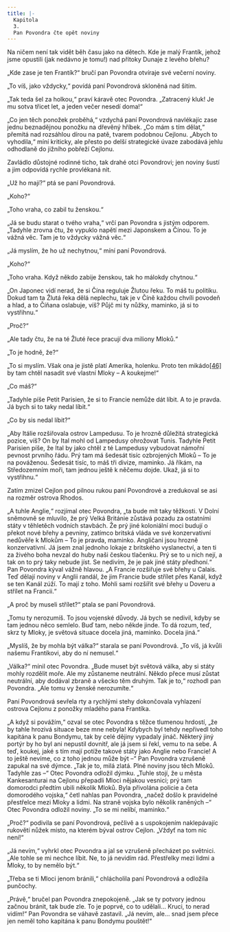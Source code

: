 ```yaml
---
title: |-
  Kapitola
  3.
  Pan Povondra čte opět noviny
---
```


Na ničem není tak vidět běh času jako na dětech. Kde je malý Frantík, jehož jsme opustili (jak nedávno je tomu!) nad přítoky Dunaje z levého břehu?

„Kde zase je ten Frantík?“ bručí pan Povondra otvíraje své večerní noviny.

„To víš, jako vždycky,“ povídá paní Povondrová skloněná nad šitím.

„Tak teda šel za holkou,“ praví káravě otec Povondra. „Zatracený kluk! Je mu sotva třicet let, a jeden večer nesedí doma!“

„Co jen těch ponožek proběhá,“ vzdychá paní Povondrová navlékajíc zase jednu beznadějnou ponožku na dřevěný hříbek. „Co mám s tím dělat,“ přemítá nad rozsáhlou dírou na patě, tvarem podobnou Cejlonu. „Abych to vyhodila,“ míní kriticky, ale přesto po delší strategické úvaze zabodává jehlu odhodlaně do jižního pobřeží Cejlonu.

Zavládlo důstojné rodinné ticho, tak drahé otci Povondrovi; jen noviny šustí a jim odpovídá rychle provlékaná nit.

„Už ho mají?“ ptá se paní Povondrová.

„Koho?“

„Toho vraha, co zabil tu ženskou.“

„Já se budu starat o tvého vraha,“ vrčí pan Povondra s jistým odporem. „Tadyhle zrovna čtu, že vypuklo napětí mezi Japonskem a Čínou. To je vážná věc. Tam je to vždycky vážná věc.“

„Já myslím, že ho už nechytnou,“ míní paní Povondrová.

„Koho?“

„Toho vraha. Když někdo zabije ženskou, tak ho málokdy chytnou.“

„On Japonec vidí nerad, že si Čína reguluje Žlutou řeku. To máš tu politiku. Dokud tam ta Žlutá řeka dělá neplechu, tak je v Číně každou chvíli povodeň a hlad, a to Číňana oslabuje, víš? Půjč mi ty nůžky, maminko, já si to vystřihnu.“

„Proč?“

„Ale tady čtu, že na té Žluté řece pracují dva miliony Mloků.“

„To je hodně, že?“

„To si myslím. Však ona je jistě platí Amerika, holenku. Proto ten mikádo[\[46\]](./resources/undefined) by tam chtěl nasadit své vlastní Mloky – A koukejme!“

„Co máš?“

„Tadyhle píše Petit Parisien, že si to Francie nemůže dát líbit. A to je pravda. Já bych si to taky nedal líbit.“

„Co by sis nedal líbit?“

„Aby Itálie rozšiřovala ostrov Lampedusu. To je hrozně důležitá strategická pozice, víš? On by Ital mohl od Lampedusy ohrožovat Tunis. Tadyhle Petit Parisien píše, že Ital by jako chtěl z té Lampedusy vybudovat námořní pevnost prvního řádu. Prý tam má šedesát tisíc ozbrojených Mloků – To je na pováženou. Šedesát tisíc, to máš tři divize, maminko. Já říkám, na Středozemním moři, tam jednou ještě k něčemu dojde. Ukaž, já si to vystřihnu.“

Zatím zmizel Cejlon pod pilnou rukou paní Povondrové a zredukoval se asi na rozměr ostrova Rhodos.

„A tuhle Anglie,“ rozjímal otec Povondra, „ta bude mít taky těžkosti. V Dolní sněmovně se mluvilo, že prý Velká Británie zůstává pozadu za ostatními státy v těhletěch vodních stavbách. Že prý jiné koloniální moci budují o překot nové břehy a pevniny, zatímco britská vláda ve své konzervativní nedůvěře k Mlokům – To je pravda, maminko. Angličani jsou hrozně konzervativní. Já jsem znal jednoho lokaje z britského vyslanectví, a ten ti za živého boha nevzal do huby naši českou tlačenku. Prý se to u nich nejí, a tak on to prý taky nebude jíst. Se nedivím, že je pak jiné státy předhoní.“ Pan Povondra kýval vážně hlavou. „A Francie rozšiřuje své břehy u Calais. Teď dělají noviny v Anglii randál, že jim Francie bude střílet přes Kanál, když se ten Kanál zúží. To mají z toho. Mohli sami rozšířit své břehy u Doveru a střílet na Francii.“

„A proč by museli střílet?“ ptala se paní Povondrová.

„Tomu ty nerozumíš. To jsou vojenské důvody. Já bych se nedivil, kdyby se tam jednou něco semlelo. Buď tam, nebo někde jinde. To dá rozum, teď, skrz ty Mloky, je světová situace docela jiná, maminko. Docela jiná.“

„Myslíš, že by mohla být válka?“ starala se paní Povondrová. „To víš, já kvůli našemu Frantíkovi, aby do ní nemusel.“

„Válka?“ mínil otec Povondra. „Bude muset být světová válka, aby si státy mohly rozdělit moře. Ale my zůstaneme neutrální. Někdo přece musí zůstat neutrální, aby dodával zbraně a všecko těm druhým. Tak je to,“ rozhodl pan Povondra. „Ale tomu vy ženské nerozumíte.“

Paní Povondrová sevřela rty a rychlými stehy dokončovala vyhlazení ostrova Cejlonu z ponožky mladého pana Frantíka.

„A když si povážím,“ ozval se otec Povondra s těžce tlumenou hrdostí, „že by tahle hrozivá situace beze mne nebyla! Kdybych byl tehdy nepřivedl toho kapitána k panu Bondymu, tak by celé dějiny vypadaly jináč. Některý jiný portýr by ho byl ani nepustil dovnitř, ale já jsem si řekl, vemu to na sebe. A teď, koukej, jaké s tím mají potíže takové státy jako Anglie nebo Francie! A to ještě nevíme, co z toho jednou může být –“ Pan Povondra vzrušeně zapukal na své dýmce. „Tak je to, milá zlatá. Plné noviny jsou těch Mloků. Tadyhle zas –“ Otec Povondra odložil dýmku. „Tuhle stojí, že u města Kankesanturai na Cejlonu přepadli Mloci nějakou vesnici; prý tam domorodci předtím ubili několik Mloků. Byla přivolána policie a četa domorodého vojska,“ četl nahlas pan Povondra, „načež došlo k pravidelné přestřelce mezi Mloky a lidmi. Na straně vojska bylo několik raněných –“ Otec Povondra odložil noviny. „To se mi nelíbí, maminko.“

„Proč?“ podivila se paní Povondrová, pečlivě a s uspokojením naklepávajíc rukovětí nůžek místo, na kterém býval ostrov Cejlon. „Vždyť na tom nic není!“

„Já nevím,“ vyhrkl otec Povondra a jal se vzrušeně přecházet po světnici. „Ale tohle se mi nechce líbit. Ne, to já nevidím rád. Přestřelky mezi lidmi a Mloky, to by nemělo být.“

„Třeba se ti Mloci jenom bránili,“ chlácholila paní Povondrová a odložila punčochy.

„Právě,“ bručel pan Povondra znepokojeně. „Jak se ty potvory jednou začnou bránit, tak bude zle. To je poprvé, co to udělali… Kruci, to nerad vidím!“ Pan Povondra se váhavě zastavil. „Já nevím, ale… snad jsem přece jen neměl toho kapitána k panu Bondymu pouštět!“
